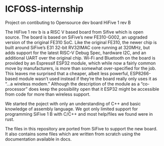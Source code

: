 # ICFOSS-internship
Project on contibuting to Opensource dev board HiFive 1 rev B

The HiFive 1 rev b is a RISC V based board from Sifive which is open source. The board is based on SiFive’s new FE310-G002, an upgraded version of the original FE310 SoC. Like the original FE310, the newer chip is built around SiFive’s E31 32-bit RV32IMAC core running at 320MHz, but adds support for the latest RISC-V Debug Spec, hardware I2C, and an additional UART over the original chip. Wi-Fi and Bluetooth on the board is provided by an Espressif ESP32 module, which while now a fairly common move by manufacturers, is more than somewhat over-specified for the job. This leaves me surprised that a cheaper, albeit less powerful, ESP8266-based module wasn’t used instead if they’re the board really only uses it as “…a wireless modem.” Although the description of the module as a “co-processor” does keep the possibility open that it ESP32 might be accessible from code for more than wireless support.


We started the poject with only an understanding of C++ and basic knowledge of assembly language.
We got only limited support for programming SiFive 1 B with C/C++ and most help/files we found were in rust.

The files in this repository are ported from SiFive to support the new board. It also contains some files which are written from scratch using the documentation available in docs.
